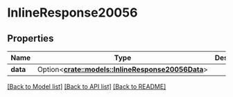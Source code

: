 # InlineResponse20056

## Properties

Name | Type | Description | Notes
------------ | ------------- | ------------- | -------------
**data** | Option<[**crate::models::InlineResponse20056Data**](inline_response_200_56_data.md)> |  | [optional]

[[Back to Model list]](../README.md#documentation-for-models) [[Back to API list]](../README.md#documentation-for-api-endpoints) [[Back to README]](../README.md)


